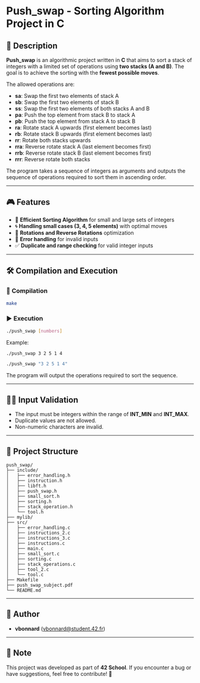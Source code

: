 # Push_swap - Sorting Algorithm Project in C

## 📌 Description
**Push_swap** is an algorithmic project written in **C** that aims to sort a stack of integers with a limited set of operations using **two stacks (A and B)**. The goal is to achieve the sorting with the **fewest possible moves**.

The allowed operations are:

- **sa**: Swap the first two elements of stack A
- **sb**: Swap the first two elements of stack B
- **ss**: Swap the first two elements of both stacks A and B
- **pa**: Push the top element from stack B to stack A
- **pb**: Push the top element from stack A to stack B
- **ra**: Rotate stack A upwards (first element becomes last)
- **rb**: Rotate stack B upwards (first element becomes last)
- **rr**: Rotate both stacks upwards
- **rra**: Reverse rotate stack A (last element becomes first)
- **rrb**: Reverse rotate stack B (last element becomes first)
- **rrr**: Reverse rotate both stacks

The program takes a sequence of integers as arguments and outputs the sequence of operations required to sort them in ascending order.

---

## 🎮 Features

- 🧮 **Efficient Sorting Algorithm** for small and large sets of integers
- 🌀 **Handling small cases (3, 4, 5 elements)** with optimal moves
- 🔄 **Rotations and Reverse Rotations** optimization
- 🚧 **Error handling** for invalid inputs
- ✅ **Duplicate and range checking** for valid integer inputs

---

## 🛠 Compilation and Execution

### 🔧 **Compilation**

```sh
make
```

### ▶️ **Execution**

```sh
./push_swap [numbers]
```
Example:
```sh
./push_swap 3 2 5 1 4
```

```sh
./push_swap "3 2 5 1 4"
```
The program will output the operations required to sort the sequence.

---

## 🧑‍💻 Input Validation
- The input must be integers within the range of **INT_MIN** and **INT_MAX**.
- Duplicate values are not allowed.
- Non-numeric characters are invalid.

---

## 📂 Project Structure

```
push_swap/
├── include/
│   ├── error_handling.h
│   ├── instruction.h
│   ├── libft.h
│   ├── push_swap.h
│   ├── small_sort.h
│   ├── sorting.h
│   ├── stack_operation.h
│   └── tool.h
├── mylib/
├── src/
│   ├── error_handling.c
│   ├── instructions_2.c
│   ├── instructions_3.c
│   ├── instructions.c
│   ├── main.c
│   ├── small_sort.c
│   ├── sorting.c
│   ├── stack_operations.c
│   ├── tool_2.c
│   └── tool.c
├── Makefile
├── push_swap_subject.pdf
└── README.md
```

---

## 📜 Author
- **vbonnard** (<vbonnard@student.42.fr>)
---

## 📌 Note
This project was developed as part of **42 School**. If you encounter a bug or have suggestions, feel free to contribute! 🚀

